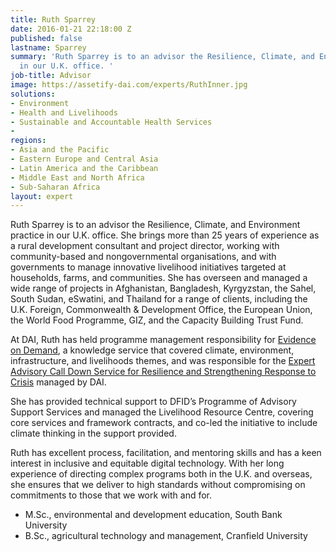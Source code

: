 ```yaml
---
title: Ruth Sparrey
date: 2016-01-21 22:18:00 Z
published: false
lastname: Sparrey
summary: 'Ruth Sparrey is to an advisor the Resilience, Climate, and Environment practice
  in our U.K. office. '
job-title: Advisor
image: https://assetify-dai.com/experts/RuthInner.jpg
solutions:
- Environment
- Health and Livelihoods
- Sustainable and Accountable Health Services
- 
regions:
- Asia and the Pacific
- Eastern Europe and Central Asia
- Latin America and the Caribbean
- Middle East and North Africa
- Sub-Saharan Africa
layout: expert
---
```


Ruth Sparrey is to an advisor the Resilience, Climate, and Environment practice in our U.K. office. She brings more than 25 years of experience as a rural development consultant and project director, working with community-based and nongovernmental organisations, and with governments to manage innovative livelihood initiatives targeted at households, farms, and communities. She has overseen and managed a wide range of projects in Afghanistan, Bangladesh, Kyrgyzstan, the Sahel, South Sudan, eSwatini, and Thailand for a range of clients, including the U.K. Foreign, Commonwealth & Development Office, the European Union, the World Food Programme, GIZ, and the Capacity Building Trust Fund. 

At DAI, Ruth has held programme management responsibility for [Evidence on Demand](https://www.dai.com/our-work/projects/worldwide-evidence-demand-core-services), a knowledge service that covered climate, environment, infrastructure, and livelihoods themes, and was responsible for the [Expert Advisory Call Down Service for Resilience and Strengthening Response to Crisis](https://www.dai.com/our-work/projects/worldwide-expert-advisory-call-down-services-eacds) managed by DAI. 

She has provided technical support to DFID’s Programme of Advisory Support Services and managed the Livelihood Resource Centre, covering core services and framework contracts, and co-led the initiative to include climate thinking in the support provided. 

Ruth has excellent process, facilitation, and mentoring skills and has a keen interest in inclusive and equitable digital technology. With her long experience of directing complex programs both in the U.K. and overseas, she ensures that we deliver to high standards without compromising on commitments to those that we work with and for. 

* M.Sc., environmental and development education, South Bank University
* B.Sc., agricultural technology and management, Cranfield University
